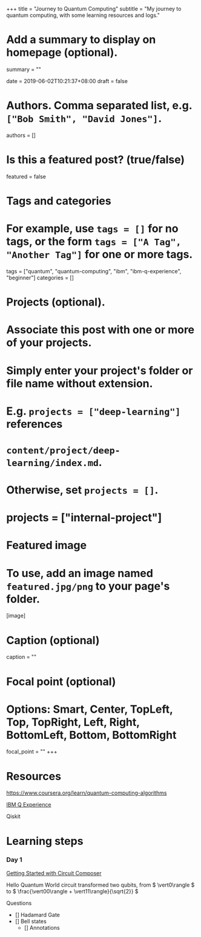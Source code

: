 +++
title = "Journey to Quantum Computing"
subtitle = "My journey to quantum computing, with some learning resources and logs."

# Add a summary to display on homepage (optional).
summary = ""

date = 2019-06-02T10:21:37+08:00
draft = false

# Authors. Comma separated list, e.g. `["Bob Smith", "David Jones"]`.
authors = []

# Is this a featured post? (true/false)
featured = false

# Tags and categories
# For example, use `tags = []` for no tags, or the form `tags = ["A Tag", "Another Tag"]` for one or more tags.
tags = ["quantum", "quantum-computing", "ibm", "ibm-q-experience", "beginner"]
categories = []

# Projects (optional).
#   Associate this post with one or more of your projects.
#   Simply enter your project's folder or file name without extension.
#   E.g. `projects = ["deep-learning"]` references 
#   `content/project/deep-learning/index.md`.
#   Otherwise, set `projects = []`.
# projects = ["internal-project"]

# Featured image
# To use, add an image named `featured.jpg/png` to your page's folder. 
[image]
  # Caption (optional)
  caption = ""

  # Focal point (optional)
  # Options: Smart, Center, TopLeft, Top, TopRight, Left, Right, BottomLeft, Bottom, BottomRight
  focal_point = ""
+++

# Resources

https://www.coursera.org/learn/quantum-computing-algorithms

[IBM Q Experience](https://quantum-computing.ibm.com)

Qiskit

# Learning steps

### Day 1

[Getting Started with Circuit Composer](https://quantum-computing.ibm.com/support/guides/getting-started-with-circuit-composer)

Hello Quantum World circuit transformed two qubits, from $ \vert0\rangle $ to $ \frac{\vert00\rangle + \vert11\rangle}{\sqrt{2}} $

Questions

- [] Hadamard Gate
- [] Bell states
  - [] Annotations
